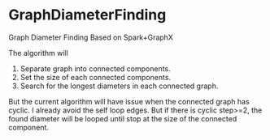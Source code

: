 # GraphDiameterFinding
Graph Diameter Finding Based on Spark+GraphX

The algorithm will
1. Separate graph into connected components.
2. Set the size of each connected components.
3. Search for the longest diameters in each connected graph.

But the current algorithm will have issue when the connected graph has cyclic. I already avoid the self loop edges. But if there is cyclic step>=2, the found diameter will be looped until stop at the size of the connected component.
